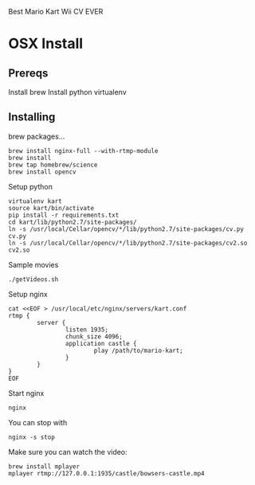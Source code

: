 Best Mario Kart Wii CV EVER

# OSX Install
## Prereqs
Install brew
Install python virtualenv

## Installing

brew packages...
```
brew install nginx-full --with-rtmp-module
brew install
brew tap homebrew/science
brew install opencv
```

Setup python
```
virtualenv kart
source kart/bin/activate
pip install -r requirements.txt
cd kart/lib/python2.7/site-packages/
ln -s /usr/local/Cellar/opencv/*/lib/python2.7/site-packages/cv.py cv.py
ln -s /usr/local/Cellar/opencv/*/lib/python2.7/site-packages/cv2.so cv2.so
```

Sample movies
```
./getVideos.sh
```

Setup nginx
```
cat <<EOF > /usr/local/etc/nginx/servers/kart.conf
rtmp {
        server {
                listen 1935;
                chunk_size 4096;
                application castle {
                        play /path/to/mario-kart;
                }
        }
}
EOF
```

Start nginx 
```
nginx
```

You can stop with 
```
nginx -s stop
```

Make sure you can watch the video:
```
brew install mplayer
mplayer rtmp://127.0.0.1:1935/castle/bowsers-castle.mp4
```
